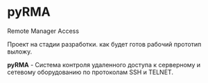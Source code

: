 # pyRMA
Remote Manager Access

Проект на стадии разработки. как будет готов рабочий прототип выложу.

**pyRMA** - Система контроля удаленного доступа к серверному и сетевому
оборудованию по протоколам SSH и TELNET.
